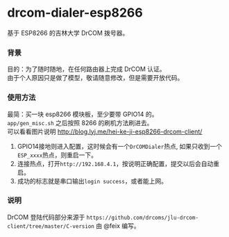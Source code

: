 drcom-dialer-esp8266
====================

基于 ESP8266 的吉林大学 DrCOM 拨号器。

### 背景
目的：为了随时随地，在任何路由器上完成 DrCOM 认证。  
由于个人原因只是做了模型，敬请随意修改，但是需要开放代码。

### 使用方法
最简：买一块 esp8266 模块板，至少要带 GPIO14 的。  
`app/gen_misc.sh` 之后按照 8266 的刷机方法刷进去。  
可以看看图片说明 <http://blog.lyj.me/hei-ke-ji-esp8266-drcom-client/>

1. GPIO14接地则进入配置，这时候会有一个`DrCOMDialer`热点, 如果只收到一个`ESP_xxxx`热点，则重启一下。
2. 连接热点，打开`http://192.168.4.1`，按说明正确配置，提交以后会自动重启。
3. 成功的标志就是串口输出`login success`，或者能上网。

### 说明
DrCOM 登陆代码部分来源于 `https://github.com/drcoms/jlu-drcom-client/tree/master/C-version` 由 @feix 编写。
